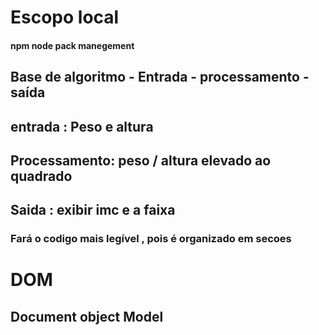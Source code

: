 # Escopo local 

#### npm node pack manegement 

## Base de algoritmo - Entrada - processamento - saída  
## entrada : Peso e altura
## Processamento: peso / altura elevado ao quadrado 
## Saida :  exibir imc e a faixa

### Fará o codigo mais legível , pois é organizado em secoes
### 

# DOM 
## Document object Model
### 
